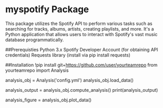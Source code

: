 # myspotify Package
This package utilizes the Spotify API to perform various tasks such as searching for tracks, albums, artists, creating playlists, and more. It's a Python application that allows users to interact with Spotify's vast music database programmatically.

##Prerequisties
Python 3.x
Spotify Developer Account (for obtaining API credentials)
Requests library (install via pip install requests)

##Installation
!pip install git+https://github.com/user/yourteamrepo
from yourteamrepo import Analysis

analysis_obj = Analysis('config.yml')
analysis_obj.load_data()

analysis_output = analysis_obj.compute_analysis()
print(analysis_output)

analysis_figure = analysis_obj.plot_data()
